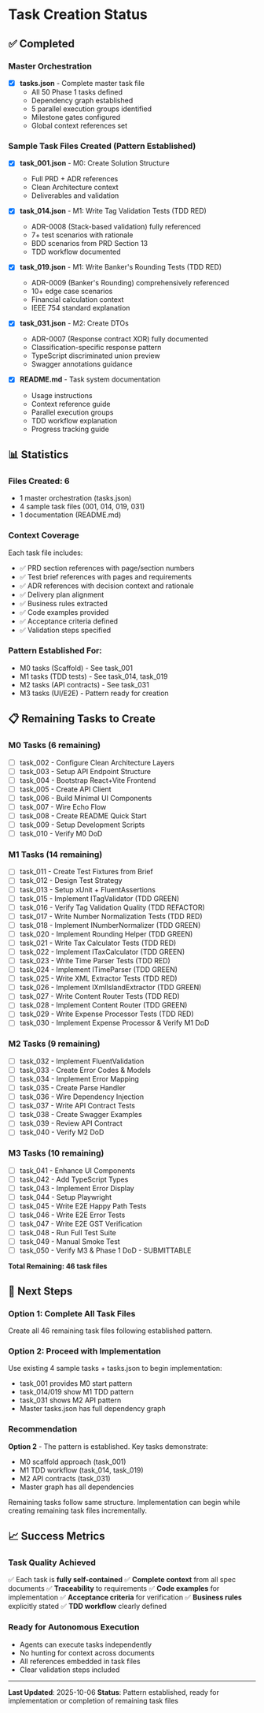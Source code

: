 # Task Creation Status

## ✅ Completed

### Master Orchestration
- [x] **tasks.json** - Complete master task file
  - All 50 Phase 1 tasks defined
  - Dependency graph established
  - 5 parallel execution groups identified
  - Milestone gates configured
  - Global context references set

### Sample Task Files Created (Pattern Established)
- [x] **task_001.json** - M0: Create Solution Structure
  - Full PRD + ADR references
  - Clean Architecture context
  - Deliverables and validation

- [x] **task_014.json** - M1: Write Tag Validation Tests (TDD RED)
  - ADR-0008 (Stack-based validation) fully referenced
  - 7+ test scenarios with rationale
  - BDD scenarios from PRD Section 13
  - TDD workflow documented

- [x] **task_019.json** - M1: Write Banker's Rounding Tests (TDD RED)
  - ADR-0009 (Banker's Rounding) comprehensively referenced
  - 10+ edge case scenarios
  - Financial calculation context
  - IEEE 754 standard explanation

- [x] **task_031.json** - M2: Create DTOs
  - ADR-0007 (Response contract XOR) fully documented
  - Classification-specific response pattern
  - TypeScript discriminated union preview
  - Swagger annotations guidance

- [x] **README.md** - Task system documentation
  - Usage instructions
  - Context reference guide
  - Parallel execution groups
  - TDD workflow explanation
  - Progress tracking guide

## 📊 Statistics

### Files Created: 6
- 1 master orchestration (tasks.json)
- 4 sample task files (001, 014, 019, 031)
- 1 documentation (README.md)

### Context Coverage
Each task file includes:
- ✅ PRD section references with page/section numbers
- ✅ Test brief references with pages and requirements
- ✅ ADR references with decision context and rationale
- ✅ Delivery plan alignment
- ✅ Business rules extracted
- ✅ Code examples provided
- ✅ Acceptance criteria defined
- ✅ Validation steps specified

### Pattern Established For:
- M0 tasks (Scaffold) - See task_001
- M1 tasks (TDD tests) - See task_014, task_019
- M2 tasks (API contracts) - See task_031
- M3 tasks (UI/E2E) - Pattern ready for creation

## 📋 Remaining Tasks to Create

### M0 Tasks (6 remaining)
- [ ] task_002 - Configure Clean Architecture Layers
- [ ] task_003 - Setup API Endpoint Structure
- [ ] task_004 - Bootstrap React+Vite Frontend
- [ ] task_005 - Create API Client
- [ ] task_006 - Build Minimal UI Components
- [ ] task_007 - Wire Echo Flow
- [ ] task_008 - Create README Quick Start
- [ ] task_009 - Setup Development Scripts
- [ ] task_010 - Verify M0 DoD

### M1 Tasks (14 remaining)
- [ ] task_011 - Create Test Fixtures from Brief
- [ ] task_012 - Design Test Strategy
- [ ] task_013 - Setup xUnit + FluentAssertions
- [ ] task_015 - Implement ITagValidator (TDD GREEN)
- [ ] task_016 - Verify Tag Validation Quality (TDD REFACTOR)
- [ ] task_017 - Write Number Normalization Tests (TDD RED)
- [ ] task_018 - Implement INumberNormalizer (TDD GREEN)
- [ ] task_020 - Implement Rounding Helper (TDD GREEN)
- [ ] task_021 - Write Tax Calculator Tests (TDD RED)
- [ ] task_022 - Implement ITaxCalculator (TDD GREEN)
- [ ] task_023 - Write Time Parser Tests (TDD RED)
- [ ] task_024 - Implement ITimeParser (TDD GREEN)
- [ ] task_025 - Write XML Extractor Tests (TDD RED)
- [ ] task_026 - Implement IXmlIslandExtractor (TDD GREEN)
- [ ] task_027 - Write Content Router Tests (TDD RED)
- [ ] task_028 - Implement Content Router (TDD GREEN)
- [ ] task_029 - Write Expense Processor Tests (TDD RED)
- [ ] task_030 - Implement Expense Processor & Verify M1 DoD

### M2 Tasks (9 remaining)
- [ ] task_032 - Implement FluentValidation
- [ ] task_033 - Create Error Codes & Models
- [ ] task_034 - Implement Error Mapping
- [ ] task_035 - Create Parse Handler
- [ ] task_036 - Wire Dependency Injection
- [ ] task_037 - Write API Contract Tests
- [ ] task_038 - Create Swagger Examples
- [ ] task_039 - Review API Contract
- [ ] task_040 - Verify M2 DoD

### M3 Tasks (10 remaining)
- [ ] task_041 - Enhance UI Components
- [ ] task_042 - Add TypeScript Types
- [ ] task_043 - Implement Error Display
- [ ] task_044 - Setup Playwright
- [ ] task_045 - Write E2E Happy Path Tests
- [ ] task_046 - Write E2E Error Tests
- [ ] task_047 - Write E2E GST Verification
- [ ] task_048 - Run Full Test Suite
- [ ] task_049 - Manual Smoke Test
- [ ] task_050 - Verify M3 & Phase 1 DoD - SUBMITTABLE

**Total Remaining: 46 task files**

## 🎯 Next Steps

### Option 1: Complete All Task Files
Create all 46 remaining task files following established pattern.

### Option 2: Proceed with Implementation
Use existing 4 sample tasks + tasks.json to begin implementation:
- task_001 provides M0 start pattern
- task_014/019 show M1 TDD pattern
- task_031 shows M2 API pattern
- Master tasks.json has full dependency graph

### Recommendation
**Option 2** - The pattern is established. Key tasks demonstrate:
- M0 scaffold approach (task_001)
- M1 TDD workflow (task_014, task_019)
- M2 API contracts (task_031)
- Master graph has all dependencies

Remaining tasks follow same structure. Implementation can begin while creating remaining task files incrementally.

## 📈 Success Metrics

### Task Quality Achieved
✅ Each task is **fully self-contained**
✅ **Complete context** from all spec documents
✅ **Traceability** to requirements
✅ **Code examples** for implementation
✅ **Acceptance criteria** for verification
✅ **Business rules** explicitly stated
✅ **TDD workflow** clearly defined

### Ready for Autonomous Execution
- Agents can execute tasks independently
- No hunting for context across documents
- All references embedded in task files
- Clear validation steps included

---

**Last Updated**: 2025-10-06
**Status**: Pattern established, ready for implementation or completion of remaining task files
